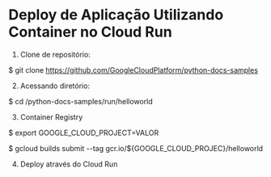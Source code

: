 # Deploy de Aplicação Utilizando Container no Cloud Run

1) Clone de repositório:

$ git clone https://github.com/GoogleCloudPlatform/python-docs-samples


2) Acessando diretório:

$ cd /python-docs-samples/run/helloworld


3) Container Registry

$ export GOOGLE_CLOUD_PROJECT=VALOR

$ gcloud builds submit --tag gcr.io/${GOOGLE_CLOUD_PROJEC}/helloworld

4) Deploy através do Cloud Run


